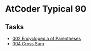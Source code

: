 # AtCoder Typical 90

## Tasks

- [002 Encyclopedia of Parentheses](https://atcoder.jp/contests/typical90/tasks/typical90_b)
- [004 Cross Sum](https://atcoder.jp/contests/typical90/tasks/typical90_d)

